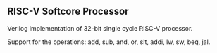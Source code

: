 ## RISC-V Softcore Processor

Verilog implementation of 32-bit single cycle RISC-V processor.

Support for the operations:  add, sub, and, or, slt, addi, lw, sw, beq, jal.
